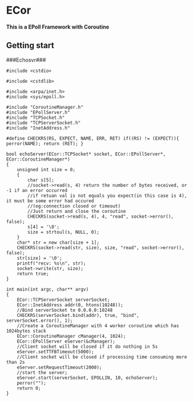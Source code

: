 ECor
====

**This is a EPoll Framework with Coroutine**

Getting start
-------------

###Echosvr###

    #include <cstdio>
    
    #include <cstdlib>
    
    #include <arpa/inet.h>
    #include <sys/epoll.h>
    
    #include "CoroutineManager.h"
    #include "EPollServer.h"
    #include "TCPSocket.h"
    #include "TCPServerSocket.h"
    #include "InetAddress.h"
    
    #define CHECKRS(RS, EXPECT, NAME, ERR, RET) if((RS) != (EXPECT)){ perror(NAME); return (RET); }
    
    bool echoServer(ECor::TCPSocket* socket, ECor::EPollServer*, ECor::CoroutineManager*)
    {
        unsigned int size = 0;
        {
            char s[5];
            //socket->read(s, 4) return the number of bytes received, or -1 if an error occurred
            //if retuan val is not equals you expect(in this case is 4), it must be some error had occured
            //(eg:connection closed or timeout)
            //Just return and close the coroutine
            CHECKRS(socket->read(s, 4), 4, "read", socket->error(), false);
            s[4] = '\0';
            size = strtoul(s, NULL, 0);
        }
        char* str = new char[size + 1];
        CHECKRS(socket->read(str, size), size, "read", socket->error(), false);
        str[size] = '\0';
        printf("recv: %s\n", str);
        socket->write(str, size);
        return true;
    }
    
    int main(int argc, char** argv)
    {
        ECor::TCPServerSocket serverSocket;
        ECor::InetAddress addr(0, htons(10248));
        //Bind serverSocket to 0.0.0.0:10248
        CHECKRS(serverSocket.bind(addr), true, "bind", serverSocket.error(), 1);
        //Create a CoroutineManager with 4 worker coroutine which has 1024bytes stack
        ECor::CoroutineManager cManager(4, 1024);
        ECor::EPollServer eServer(&cManager);
        //Client socket will be closed if it do nothing in 5s
        eServer.setTTFBTimeout(5000);
        //Client socket will be closed if processing time consuming more than 2s
        eServer.setRequestTimeout(2000);
        //start the server;
        eServer.start(serverSocket, EPOLLIN, 10, echoServer);
        perror("");
        return 0;
    }

